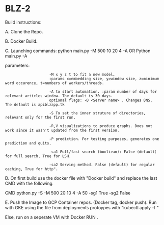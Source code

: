 # BLZ-2

Build instructions:

A. Clone the Repo. 

B. Docker Build.

C. Launching commands: python main.py -M 500 10 20 4 -A <number of days> OR Python main.py -A <number of days>
   
   parameters: 
                        
                        -M x y z t to fit a new model. 
                        :params x=embedding size, y=window size, z=minimum word occurence, t=numbers of workers/threads.
                        
                        -A to start automation. :param number of days for relevant articles window. The default is 30 days. 
                        optional flags: -D <Server name> . Changes DNS.  The default is apiblzapp.tk 
                        
                        -S To set the inner struture of directories, relevant only for the first run.
                        
                        -R,V visualizations to produce graphs. Does not work since it wasn't updated from the first version. 
                        
                        -P prediction. For testing purposes, generates one prediction and quits. 
                        
                        -sa1 Full/fast search (booliean): False (default) for full search, True for LSH.
                         
                        -sa2 Serving method. False (default) for regular caching, True for http".
   
                        
                        
                        
D. On first build use the docker file with "Docker build" and replace the last CMD with the following: 


CMD python.py -S -M 500 20 10 4 -A 50 -sg1 True -sg2 False

E. Push the Image to GCP Container repos. (Docker tag, docker push). Run with GKE using the file from deployments protoypes with "kubectl apply -f <Deployment file>"

Else, run on a seperate VM with Docker RUN <image>.



